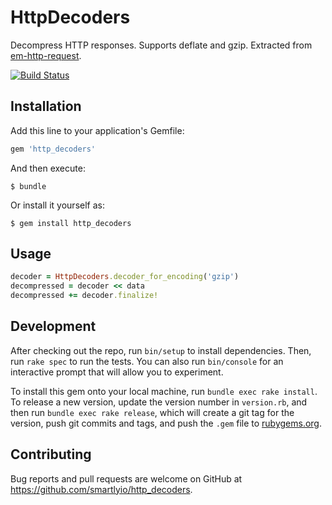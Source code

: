 # HttpDecoders

Decompress HTTP responses. Supports deflate and gzip. Extracted from [em-http-request](https://github.com/igrigorik/em-http-request).

[![Build Status](https://travis-ci.org/smartlyio/http_decoders.svg?branch=master)](https://travis-ci.org/smartlyio/http_decoders)

## Installation

Add this line to your application's Gemfile:

```ruby
gem 'http_decoders'
```

And then execute:

    $ bundle

Or install it yourself as:

    $ gem install http_decoders

## Usage

```ruby
decoder = HttpDecoders.decoder_for_encoding('gzip')
decompressed = decoder << data
decompressed += decoder.finalize!

```

## Development

After checking out the repo, run `bin/setup` to install dependencies. Then, run `rake spec` to run the tests. You can also run `bin/console` for an interactive prompt that will allow you to experiment.

To install this gem onto your local machine, run `bundle exec rake install`. To release a new version, update the version number in `version.rb`, and then run `bundle exec rake release`, which will create a git tag for the version, push git commits and tags, and push the `.gem` file to [rubygems.org](https://rubygems.org).

## Contributing

Bug reports and pull requests are welcome on GitHub at https://github.com/smartlyio/http_decoders.
